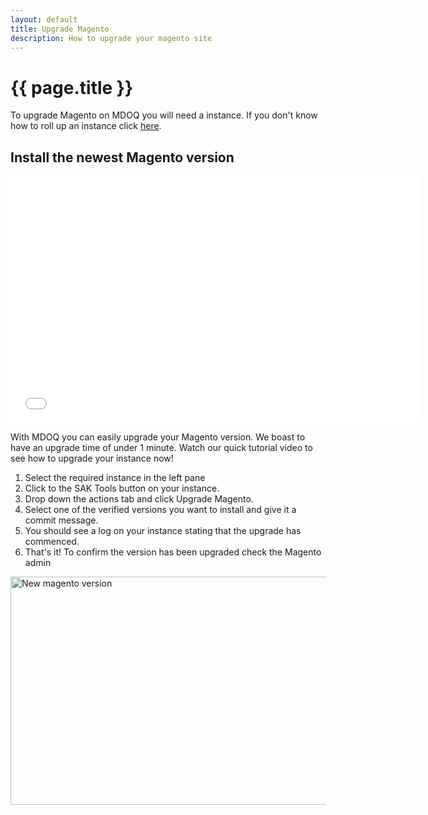 ```yaml
---
layout: default
title: Upgrade Magento
description: How to upgrade your magento site
---
```


# {{ page.title }}



To upgrade Magento on MDOQ you will need a instance. If you don't know how to roll up an instance click [here](/tutorials/create-a-new-istance.html). 

## Install the newest Magento version

<iframe src="//www.youtube-nocookie.com/embed/DUAyZ7EJwW4" width="655" height="395" frameborder="0" allowfullscreen=""></iframe>

With MDOQ you can easily upgrade your Magento version. We boast to have an upgrade time of under 1 minute. Watch our quick tutorial video to see how to upgrade your instance now!

1. Select the required instance in the left pane
2. Click to the SAK Tools button on your instance.
3. Drop down the actions tab and click Upgrade Magento.
4. Select one of the verified versions you want to install and give it a commit message.
5. You should see a log on your instance stating that the upgrade has commenced.
6. That's it! To confirm the version has been upgraded check the Magento admin  
  <img src="/assets/img/upgrade_magento.png" alt="New magento version" width="512" height="365">

  